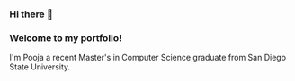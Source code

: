 ### Hi there :wave: 
### Welcome to my portfolio! 
I'm Pooja a recent Master's in Computer Science graduate from San Diego State University. 

